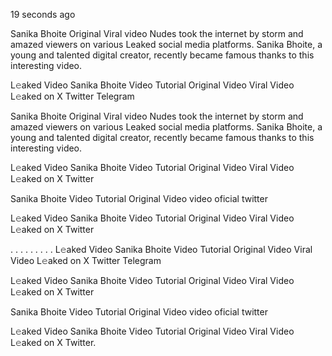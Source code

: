 19 seconds ago

Sanika Bhoite Original Viral video Nudes took the internet by storm and amazed viewers on various Leaked social media platforms. Sanika Bhoite, a young and talented digital creator, recently became famous thanks to this interesting video.

L𝚎aked Video Sanika Bhoite Video Tutorial Original Video Viral Video L𝚎aked on X Twitter Telegram

Sanika Bhoite Original Viral video Nudes took the internet by storm and amazed viewers on various Leaked social media platforms. Sanika Bhoite, a young and talented digital creator, recently became famous thanks to this interesting video.

L𝚎aked Video Sanika Bhoite Video Tutorial Original Video Viral Video L𝚎aked on X Twitter

Sanika Bhoite Video Tutorial Original Video video oficial twitter

L𝚎aked Video Sanika Bhoite Video Tutorial Original Video Viral Video L𝚎aked on X Twitter

. . . . . . . . . L𝚎aked Video Sanika Bhoite Video Tutorial Original Video Viral Video L𝚎aked on X Twitter Telegram

L𝚎aked Video Sanika Bhoite Video Tutorial Original Video Viral Video L𝚎aked on X Twitter

Sanika Bhoite Video Tutorial Original Video video oficial twitter

L𝚎aked Video Sanika Bhoite Video Tutorial Original Video Viral Video L𝚎aked on X Twitter.
